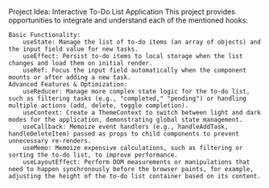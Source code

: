 Project Idea: Interactive To-Do List Application
This project provides opportunities to integrate and understand each of the mentioned hooks:

    Basic Functionality:
        useState: Manage the list of to-do items (an array of objects) and the input field value for new tasks.
        useEffect: Persist to-do items to local storage when the list changes and load them on initial render.
        useRef: Focus the input field automatically when the component mounts or after adding a new task. 
    Advanced Features & Optimization:
        useReducer: Manage more complex state logic for the to-do list, such as filtering tasks (e.g., "completed," "pending") or handling multiple actions (add, delete, toggle completion).
        useContext: Create a ThemeContext to switch between light and dark modes for the application, demonstrating global state management.
        useCallback: Memoize event handlers (e.g., handleAddTask, handleDeleteItem) passed as props to child components to prevent unnecessary re-renders.
        useMemo: Memoize expensive calculations, such as filtering or sorting the to-do list, to improve performance.
        useLayoutEffect: Perform DOM measurements or manipulations that need to happen synchronously before the browser paints, for example, adjusting the height of the to-do list container based on its content.